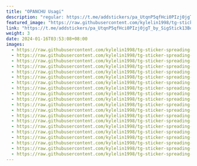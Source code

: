 ```yaml
---
title: "OPANCHU Usagi"
description: "regular: https://t.me/addstickers/pa_UtqnP5qfHci0PIzj0jgT_by_SigStick13Bot"
featured_image: "https://raw.githubusercontent.com/kylelin1998/tg-sticker-spreading-worldwide-images/main/img/35d28d89-57c9-4a40-9252-cc3c85fbd484.jpg"
link: "https://t.me/addstickers/pa_UtqnP5qfHci0PIzj0jgT_by_SigStick13Bot"
weight: 3
date: 2024-01-16T03:53:08+08:00
images:
  - https://raw.githubusercontent.com/kylelin1998/tg-sticker-spreading-worldwide-images/main/img/35d28d89-57c9-4a40-9252-cc3c85fbd484.jpg
  - https://raw.githubusercontent.com/kylelin1998/tg-sticker-spreading-worldwide-images/main/img/18b8e9cd-4d3d-4669-817b-a8f6c5e5d9d7.jpg
  - https://raw.githubusercontent.com/kylelin1998/tg-sticker-spreading-worldwide-images/main/img/a7dd7db3-ec7c-490c-9121-111c3f9fbdc0.jpg
  - https://raw.githubusercontent.com/kylelin1998/tg-sticker-spreading-worldwide-images/main/img/23c163b9-85da-4afd-b636-aaf769a8be15.jpg
  - https://raw.githubusercontent.com/kylelin1998/tg-sticker-spreading-worldwide-images/main/img/45270a1b-0fb4-41f9-bbc8-1f300dc0e637.jpg
  - https://raw.githubusercontent.com/kylelin1998/tg-sticker-spreading-worldwide-images/main/img/37551897-bf96-4b4c-acf6-51f29a168369.jpg
  - https://raw.githubusercontent.com/kylelin1998/tg-sticker-spreading-worldwide-images/main/img/09dbc9ad-9457-4207-af56-7c1f8a1e82c5.jpg
  - https://raw.githubusercontent.com/kylelin1998/tg-sticker-spreading-worldwide-images/main/img/23ef8509-be50-4d09-8786-5456466fca68.jpg
  - https://raw.githubusercontent.com/kylelin1998/tg-sticker-spreading-worldwide-images/main/img/85d51960-c831-4156-89de-84f917b694c8.jpg
  - https://raw.githubusercontent.com/kylelin1998/tg-sticker-spreading-worldwide-images/main/img/660b8dae-0750-4a5a-9679-5f83390b8dcf.jpg
  - https://raw.githubusercontent.com/kylelin1998/tg-sticker-spreading-worldwide-images/main/img/d9b1fe77-b1e0-40d4-9db7-947f454f6191.jpg
  - https://raw.githubusercontent.com/kylelin1998/tg-sticker-spreading-worldwide-images/main/img/cfb4991f-bfac-436a-b0f5-ca2a23700dfb.jpg
  - https://raw.githubusercontent.com/kylelin1998/tg-sticker-spreading-worldwide-images/main/img/237544b1-2e6e-497d-83f8-a5cb3e770fa6.jpg
  - https://raw.githubusercontent.com/kylelin1998/tg-sticker-spreading-worldwide-images/main/img/2655d05a-d571-43c6-86eb-3b3cb2a07b48.jpg
  - https://raw.githubusercontent.com/kylelin1998/tg-sticker-spreading-worldwide-images/main/img/9c1edfdd-3d03-40eb-924f-d3bfff81ae0f.jpg
  - https://raw.githubusercontent.com/kylelin1998/tg-sticker-spreading-worldwide-images/main/img/97091054-04fa-4fe5-bb66-70d2e8d1a47a.jpg
  - https://raw.githubusercontent.com/kylelin1998/tg-sticker-spreading-worldwide-images/main/img/ff798d73-d244-4502-a63e-f2dc40743577.jpg
  - https://raw.githubusercontent.com/kylelin1998/tg-sticker-spreading-worldwide-images/main/img/409328d6-383c-4800-a3b2-d27d67ebc537.jpg
  - https://raw.githubusercontent.com/kylelin1998/tg-sticker-spreading-worldwide-images/main/img/ea2895f0-1004-471d-95e9-8465ef990207.jpg
  - https://raw.githubusercontent.com/kylelin1998/tg-sticker-spreading-worldwide-images/main/img/cf7585d1-55a1-4b82-b0fa-634c793b78ee.jpg
---
```

